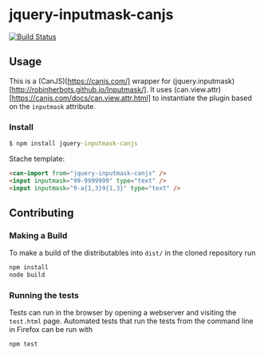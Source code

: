 # jquery-inputmask-canjs

[![Build Status](https://travis-ci.org//jquery-inputmask-canjs.png?branch=master)](https://travis-ci.org//jquery-inputmask-canjs)



## Usage

This is a (CanJS)[https://canjs.com/] wrapper for (jquery.inputmask)[http://robinherbots.github.io/Inputmask/]. It uses (can.view.attr)[https://canjs.com/docs/can.view.attr.html] to instantiate the plugin based on the `inputmask` attribute.

### Install

```cmd
$ npm install jquery-inputmask-canjs
```

Stache template:
```html
<can-import from="jquery-inputmask-canjs" />
<input inputmask="99-9999999" type="text" />
<input inputmask="9-a{1,3}9{1,3}" type="text" />
```


## Contributing

### Making a Build

To make a build of the distributables into `dist/` in the cloned repository run

```cmd
npm install
node build
```

### Running the tests

Tests can run in the browser by opening a webserver and visiting the `test.html` page.
Automated tests that run the tests from the command line in Firefox can be run with

```cmd
npm test
```
